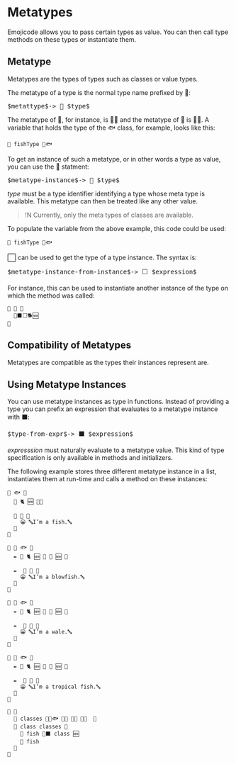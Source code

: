 # Metatypes

Emojicode allows you to pass certain types as value. You can then call
type methods on these types or instantiate them.

## Metatype

Metatypes are the types of types such as classes or value types.

The metatype of a type is the normal type name prefixed by 🔳:

<pre class="syntax">
$metattype$-> 🔳 $type$
</pre>

The metatype of 🔡, for instance, is 🔳🔡 and the metatype of 🚂 is 🔳🚂. A variable
that holds the type of the 🐟 class, for example, looks like this:

```
🍰 fishType 🔳🐟
```

To get an instance of such a metatype, or in other words a type as value, you
can use the 🔳 statment:

<pre class="syntax">
$metatype-instance$-> 🔳 $type$
</pre>

*type* must be a type identifier identifying a type whose meta type is
available. This metatype can then be treated like any other value.

>!N Currently, only the meta types of classes are available.

To populate the variable from the above example, this code could be used:

```
🍮 fishType 🔳🐟
```

⬜️ can be used to get the type of a type instance. The syntax is:

<pre class="syntax">
$metatype-instance-from-instance$-> ⬜️ $expression$
</pre>

For instance, this can be used to instantiate another instance of the type on
which the method was called:

```
🐖 🦄 🍇
  🔷⬛️⬜️🐕🆕
🍉
```

## Compatibility of Metatypes

Metatypes are compatible as the types their instances represent are.

## Using Metatype Instances

You can use metatype instances as type in functions. Instead of providing a type
you can prefix an expression that evaluates to a metatype instance with ⬛️:

<pre class="syntax">
$type-from-expr$-> ⬛️ $expression$
</pre>

*expresssion* must naturally evaluate to a metatype value. This kind of type
specification is only available in methods and initializers.

The following example stores three different metatype instance in a list,
instantiates them at run-time and calls a method on these instances:

```
🐇 🐟 🍇
  🔑 🐈 🆕 🍇🍉

  🐖 🙋 🍇
    😀 🔤I’m a fish.🔤
  🍉
🍉

🐇 🐡 🐟 🍇
  ✒️ 🔑 🐈 🆕 🍇 🐐 🆕 🍉

  ✒️  🐖 🙋 🍇
    😀 🔤I’m a blowfish.🔤
  🍉
🍉

🐇 🐋 🐟 🍇
  ✒️ 🔑 🐈 🆕 🍇 🐐 🆕 🍉

  ✒️  🐖 🙋 🍇
    😀 🔤I’m a wale.🔤
  🍉
🍉

🐇 🐠 🐟 🍇
  ✒️ 🔑 🐈 🆕 🍇 🐐 🆕 🍉

  ✒️  🐖 🙋 🍇
    😀 🔤I’m a tropical fish.🔤
  🍉
🍉

🏁 🍇
  🍦 classes 🍨🔳🐟 🔳🐡 🔳🐋 🔳🐠  🍆
  🔂 class classes 🍇
    🍦 fish 🔷⬛️ class 🆕
    🙋 fish
  🍉
🍉
```

